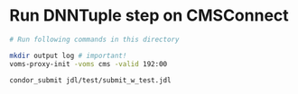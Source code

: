 # Run DNNTuple step on CMSConnect

```bash
# Run following commands in this directory

mkdir output log # important!
voms-proxy-init -voms cms -valid 192:00

condor_submit jdl/test/submit_w_test.jdl
```